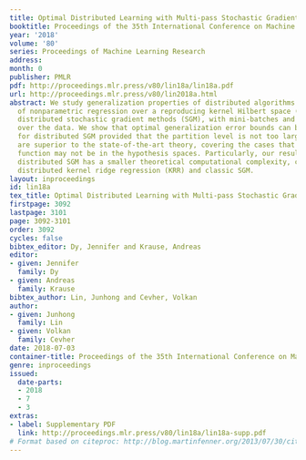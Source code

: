 ```yaml
---
title: Optimal Distributed Learning with Multi-pass Stochastic Gradient Methods
booktitle: Proceedings of the 35th International Conference on Machine Learning
year: '2018'
volume: '80'
series: Proceedings of Machine Learning Research
address: 
month: 0
publisher: PMLR
pdf: http://proceedings.mlr.press/v80/lin18a/lin18a.pdf
url: http://proceedings.mlr.press/v80/lin2018a.html
abstract: We study generalization properties of distributed algorithms in the setting
  of nonparametric regression over a reproducing kernel Hilbert space (RKHS). We investigate
  distributed stochastic gradient methods (SGM), with mini-batches and multi-passes
  over the data. We show that optimal generalization error bounds can be retained
  for distributed SGM provided that the partition level is not too large. Our results
  are superior to the state-of-the-art theory, covering the cases that the regression
  function may not be in the hypothesis spaces. Particularly, our results show that
  distributed SGM has a smaller theoretical computational complexity, compared with
  distributed kernel ridge regression (KRR) and classic SGM.
layout: inproceedings
id: lin18a
tex_title: Optimal Distributed Learning with Multi-pass Stochastic Gradient Methods
firstpage: 3092
lastpage: 3101
page: 3092-3101
order: 3092
cycles: false
bibtex_editor: Dy, Jennifer and Krause, Andreas
editor:
- given: Jennifer
  family: Dy
- given: Andreas
  family: Krause
bibtex_author: Lin, Junhong and Cevher, Volkan
author:
- given: Junhong
  family: Lin
- given: Volkan
  family: Cevher
date: 2018-07-03
container-title: Proceedings of the 35th International Conference on Machine Learning
genre: inproceedings
issued:
  date-parts:
  - 2018
  - 7
  - 3
extras:
- label: Supplementary PDF
  link: http://proceedings.mlr.press/v80/lin18a/lin18a-supp.pdf
# Format based on citeproc: http://blog.martinfenner.org/2013/07/30/citeproc-yaml-for-bibliographies/
---
```

